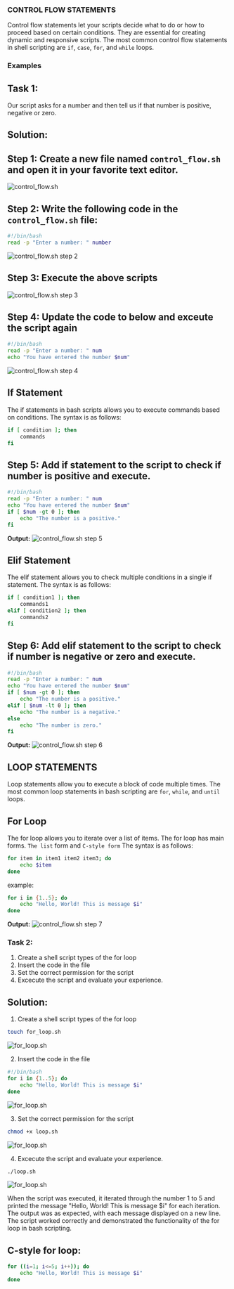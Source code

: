 ### **CONTROL FLOW STATEMENTS**
Control flow statements let your scripts decide what to do or how to proceed based on certain conditions. They are essential for creating dynamic and responsive scripts. The most common control flow statements in shell scripting are `if`, `case`, `for`, and `while` loops.

### **Examples**
## Task 1:
Our script asks for a number and then tell us if that number is positive, negative or zero.

## Solution:

## Step 1: Create a new file named `control_flow.sh` and open it in your favorite text editor.

![control_flow.sh](img/creat_control.png)

## Step 2: Write the following code in the `control_flow.sh` file:

```bash
#!/bin/bash
read -p "Enter a number: " number
```
![control_flow.sh step 2](img/code1.png)

## Step 3: Execute the above scripts
![control_flow.sh step 3](img/Execute.png)

## Step 4: Update the code to below and exceute the script again

```bash
#!/bin/bash
read -p "Enter a number: " num
echo "You have entered the number $num"
```
![control_flow.sh step 4](img/execute2.png)

## If Statement
The if statements in bash scripts allows you to execute commands based on conditions. The syntax is as follows:

```bash
if [ condition ]; then
    commands
fi
```
## Step 5: Add if statement to the script to check if number is positive and execute. 
```bash
#!/bin/bash
read -p "Enter a number: " num
echo "You have entered the number $num"
if [ $num -gt 0 ]; then
    echo "The number is a positive."
fi
```
**Output:**
![control_flow.sh step 5](img/execute3.png)

## Elif Statement
The elif statement allows you to check multiple conditions in a single if statement. The syntax is as follows:

```bash
if [ condition1 ]; then
    commands1
elif [ condition2 ]; then
    commands2
fi
```
## Step 6: Add elif statement to the script to check if number is negative or zero and execute. 
```bash
#!/bin/bash 
read -p "Enter a number: " num
echo "You have entered the number $num"
if [ $num -gt 0 ]; then
    echo "The number is a positive."
elif [ $num -lt 0 ]; then
    echo "The number is a negative."
else
    echo "The number is zero."
fi
```
**Output:**
![control_flow.sh step 6](img/excecute4.png)

## LOOP STATEMENTS
Loop statements allow you to execute a block of code multiple times. The most common loop statements in bash scripting are `for`, `while`, and `until` loops.

## For Loop
The for loop allows you to iterate over a list of items. The for loop has main forms. `The list` form and `C-style form` The syntax is as follows:

```bash
for item in item1 item2 item3; do
    echo $item
done

```
example:
```bash
for i in {1..5}; do
    echo "Hello, World! This is message $i"
done
```
**Output:**
![control_flow.sh step 7](img/loop.png)

### Task 2:
1. Create a shell script types of the for loop
2. Insert the code in the file
3. Set the correct permission for the script
4. Excecute the script and evaluate your experience.

## Solution:
1. Create a shell script types of the for loop
```bash
touch for_loop.sh
```
![for_loop.sh](img/forLoop.png)

2. Insert the code in the file
```bash
#!/bin/bash
for i in {1..5}; do
    echo "Hello, World! This is message $i"
done
```
![for_loop.sh](img/forloop1.png)

3. Set the correct permission for the script
```bash
chmod +x loop.sh
```
![for_loop.sh](img/forloop2.png)

4. Excecute the script and evaluate your experience.
```bash
./loop.sh
```
![for_loop.sh](img/forloop3.png)

When the script  was executed, it iterated through the number 1 to 5 and printed the message "Hello, World! This is message $i" for each iteration. The output was as expected, with each message displayed on a new line. The script worked correctly and demonstrated the functionality of the for loop in bash scripting.

## C-style for loop:
```bash
for ((i=1; i<=5; i++)); do
    echo "Hello, World! This is message $i"
done
```